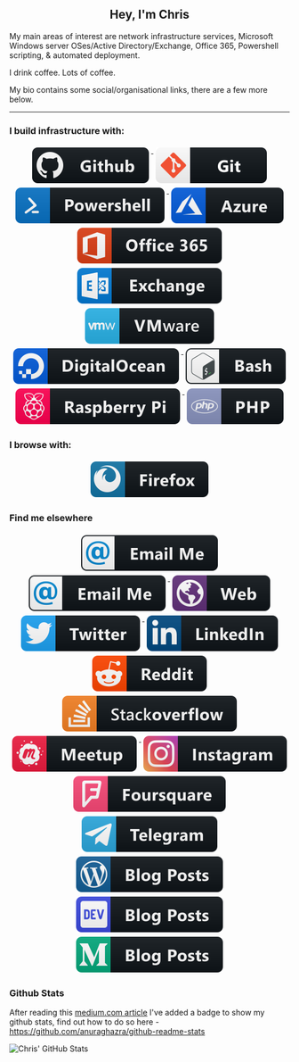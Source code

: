 <h2 align="center"><strong>Hey, I'm Chris</strong></h2>

<p>
My main areas of interest are network infrastructure services, Microsoft Windows server OSes/Active Directory/Exchange, Office 365, Powershell scripting, & automated deployment.

I drink coffee. Lots of coffee.

My bio contains some social/organisational links, there are a few more below.
</p>

---

### I build infrastructure with:
<p align="center">
    <a href="https://github.com">
        <img
            src="https://raw.githubusercontent.com/MikeCodesDotNET/ColoredBadges/master/svg/dev/services/github.svg"
            alt="Github"
            style="vertical-align: top; margin: 4px;"
        />
    </a>
    <a href="https://git-scm.com">
        <img
            src="https://raw.githubusercontent.com/MikeCodesDotNET/ColoredBadges/master/svg/dev/tools/git.svg"
            alt="Git"
            style="vertical-align: top; margin: 4px;"
        />
    </a>
    <a href="https://docs.microsoft.com/powershell">
        <img
            src="https://raw.githubusercontent.com/MikeCodesDotNET/ColoredBadges/master/svg/dev/tools/powershell.svg"
            alt="Powershell"
            style="vertical-align: top; margin: 4px;"
        />
    </a>
    <a href="https://azure.microsoft.com">
        <img
            src="https://raw.githubusercontent.com/MikeCodesDotNET/ColoredBadges/master/svg/dev/services/azure.svg"
            alt="Azure"
            style="vertical-align: top; margin: 4px;"
        />
    </a>
    <a href="https://www.office.com">
        <img
            src="https://raw.githubusercontent.com/MikeCodesDotNET/ColoredBadges/master/svg/dev/services/office_365.svg"
            alt="Office 365"
            style="vertical-align: top; margin: 4px;"
        />
    </a>
    <a href="https://www.microsoft.com/en-gb/microsoft-365/exchange/email">
        <img
            src="https://raw.githubusercontent.com/MikeCodesDotNET/ColoredBadges/master/svg/dev/services/exchange.svg"
            alt="Exchange"
            style="vertical-align: top; margin: 4px;"
        />
    </a>
    <a href="https://www.vmware.com">
        <img
            src="https://raw.githubusercontent.com/MikeCodesDotNET/ColoredBadges/master/svg/dev/tools/vmware.svg"
            alt="VMware"
            style="vertical-align: top; margin: 4px;"
        />
    </a>
    <a href="https://m.do.co/c/33b1e2fbc048">
        <img
            src="https://raw.githubusercontent.com/MikeCodesDotNET/ColoredBadges/master/svg/dev/services/digitalocean.svg"
            alt="DigitalOcean"
            style="vertical-align: top; margin: 4px;"
        />
    </a>
    <a href="https://www.gnu.org/software/bash">
        <img
            src="https://raw.githubusercontent.com/MikeCodesDotNET/ColoredBadges/master/svg/dev/tools/bash.svg"
            alt="Bash"
            style="vertical-align: top; margin: 4px;"
        />
    </a>
    <a href="https://www.raspberrypi.org/">
        <img
            src="https://raw.githubusercontent.com/MikeCodesDotNET/ColoredBadges/master/svg/devices/raspberrypi.svg"
            alt="Raspberry Pi"
            style="vertical-align: top; margin: 4px;"
        />
    </a>
    <a href="https://www.php.net">
        <img
            src="https://raw.githubusercontent.com/MikeCodesDotNET/ColoredBadges/master/svg/dev/languages/php.svg"
            alt="PHP"
            style="vertical-align: top; margin: 4px;"
        />
    </a>
</p>

### I browse with:
<p align="center">
    <a href="https://firefox.com">
        <img
            src="https://raw.githubusercontent.com/MikeCodesDotNET/ColoredBadges/master/svg/dev/misc/firefox.svg"
            alt="Firefox"
            style="vertical-align: top; margin: 4px;"
        />
    </a>
</p>

### Find me elsewhere
<p align="center">
    <a href="mailto:chris.f.murray@hotmail.co.uk">
        <img
            src="https://raw.githubusercontent.com/MikeCodesDotNET/ColoredBadges/master/svg/social/email_me.svg"
            alt="Email - Hotmail"
            style="vertical-align: top; margin: 4px;"
        />
    </a>
    <a href="mailto:chris@belfasttechservices.co.uk">
        <img
            src="https://raw.githubusercontent.com/MikeCodesDotNET/ColoredBadges/master/svg/social/email_me.svg"
            alt="Email - BTS"
            style="vertical-align: top; margin: 4px;"
        />
    </a>
    <a href="https://about.me/chris18890">
        <img
            src="https://raw.githubusercontent.com/MikeCodesDotNET/ColoredBadges/master/svg/dev/misc/web.svg"
            alt="Wesbite"
            style="vertical-align: top; margin: 4px;"
        />
    </a>
    <a href="https://twitter.com/chris18890">
        <img
            src="https://raw.githubusercontent.com/MikeCodesDotNET/ColoredBadges/master/svg/social/twitter.svg"
            alt="Twitter"
            style="vertical-align: top; margin: 4px;"
        />
    </a>
    <a href="https://www.linkedin.com/in/chris18890/">
        <img
            src="https://raw.githubusercontent.com/MikeCodesDotNET/ColoredBadges/master/svg/social/linkedin.svg"
            alt="LinkedIn"
            style="vertical-align: top; margin: 4px;"
        />
    </a>
    <a href="https://reddit.com/user/chris18890">
        <img
            src="https://raw.githubusercontent.com/MikeCodesDotNET/ColoredBadges/master/svg/social/reddit.svg"
            alt="Reddit"
            style="vertical-align: top; margin: 4px;"
        />
    </a>
    <a href="https://stackoverflow.com/users/2079693/chris-murray">
        <img
            src="https://raw.githubusercontent.com/MikeCodesDotNET/ColoredBadges/master/svg/social/stackoverflow.svg"
            alt="Stack Overflow"
            style="vertical-align: top; margin: 4px;"
        />
    </a>
    <a href="https://www.meetup.com/members/183727429/">
        <img
            src="https://raw.githubusercontent.com/MikeCodesDotNET/ColoredBadges/master/svg/social/meetup.svg"
            alt="Meetup"
            style="vertical-align: top; margin: 4px;"
        />
    </a>
    <a href="https://www.instagram.com/chris18890/">
        <img
            src="https://raw.githubusercontent.com/MikeCodesDotNET/ColoredBadges/master/svg/social/instagram.svg"
            alt="Instagram"
            style="vertical-align: top; margin: 4px;"
        />
    </a>
    <a href="https://www.foursquare.com/chris18890/">
        <img
            src="https://raw.githubusercontent.com/MikeCodesDotNET/ColoredBadges/master/svg/social/foursquare.svg"
            alt="Foursquare"
            style="vertical-align: top; margin: 4px;"
        />
    </a>
    <a href="https://t.me/chris18890/">
        <img
            src="https://raw.githubusercontent.com/MikeCodesDotNET/ColoredBadges/master/svg/social/telegram.svg"
            alt="Telegram"
            style="vertical-align: top; margin: 4px;"
        />
    </a>
    <a href="https://activelydirect.wordpress.com">
        <img
            src="https://raw.githubusercontent.com/MikeCodesDotNET/ColoredBadges/master/svg/blogs/wordpress.svg"
            alt="Wordpress - Actively Direct"
            style="vertical-align: top; margin: 4px;"
        />
    </a>
    <a href="https://dev.to/chris18890">
        <img
            src="https://raw.githubusercontent.com/MikeCodesDotNET/ColoredBadges/master/svg/blogs/devto.svg"
            alt="Dev.To"
            style="vertical-align: top; margin: 4px;"
        />
    </a>
    <a href="https://medium.com/@chris18890">
        <img
            src="https://raw.githubusercontent.com/MikeCodesDotNET/ColoredBadges/master/svg/blogs/medium.svg"
            alt="Medium"
            style="vertical-align: top; margin: 4px;"
        />
    </a>
</p>

### Github Stats

After reading this [medium.com article](https://medium.com/swlh/create-awesome-git-readme-profile-84efa0bcda3b) I've added a badge to show my github stats, find out how to do so here - https://github.com/anuraghazra/github-readme-stats

<img align="left" alt="Chris' GitHub Stats" src="https://github-readme-stats-chris18890.vercel.app/api?username=chris18890&show_icons=true&count_private=true&show_owner=true" />
